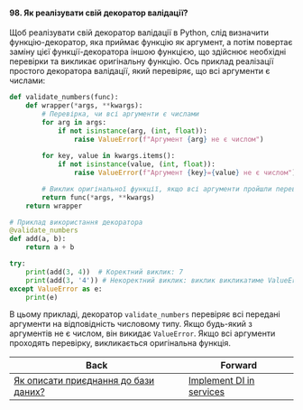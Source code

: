 #### 98. Як реалізувати свій декоратор валідації?

Щоб реалізувати свій декоратор валідації в Python, слід визначити функцію-декоратор, яка приймає функцію як аргумент, а потім повертає заміну цієї функції-декоратора іншою функцією, що здійснює необхідні перевірки та викликає оригінальну функцію. Ось приклад реалізації простого декоратора валідації, який перевіряє, що всі аргументи є числами:

```python
def validate_numbers(func):
    def wrapper(*args, **kwargs):
        # Перевірка, чи всі аргументи є числами
        for arg in args:
            if not isinstance(arg, (int, float)):
                raise ValueError(f"Аргумент {arg} не є числом")
        
        for key, value in kwargs.items():
            if not isinstance(value, (int, float)):
                raise ValueError(f"Аргумент {key}={value} не є числом")

        # Виклик оригінальної функції, якщо всі аргументи пройшли перевірку
        return func(*args, **kwargs)
    return wrapper

# Приклад використання декоратора
@validate_numbers
def add(a, b):
    return a + b

try:
    print(add(3, 4))  # Коректний виклик: 7
    print(add(3, '4')) # Некоректний виклик: виклик викликатиме ValueError
except ValueError as e:
    print(e)
```

В цьому прикладі, декоратор `validate_numbers` перевіряє всі передані аргументи на відповідність числовому типу. Якщо будь-який з аргументів не є числом, він викидає `ValueError`. Якщо всі аргументи проходять перевірку, викликається оригінальна функція.

| Back | Forward |
|---|---|
| [Як описати приєднання до бази даних?](/ua/middle/nestjs/how-to-connect-database.md)  | [Implement DI in services](/ua/middle/nestjs/implement-dependency-injection-in-services.md) |
